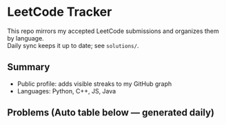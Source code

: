 # LeetCode Tracker

This repo mirrors my accepted LeetCode submissions and organizes them by language.  
Daily sync keeps it up to date; see `solutions/`.

## Summary
- Public profile: adds visible streaks to my GitHub graph
- Languages: Python, C++, JS, Java

## Problems (Auto table below — generated daily)
<!-- AUTO-TABLE-START -->
<!-- AUTO-TABLE-END -->
